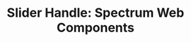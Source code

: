 ---
layout: examples.njk
title: 'Slider Handle: Spectrum Web Components'
displayName: Slider Handle
componentName: slider-handle
componentHeading: sp-slider-handle
tags:
- component-examples
---